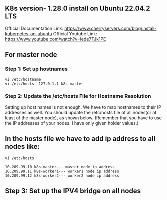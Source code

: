 ## K8s version- 1.28.0 install on Ubuntu 22.04.2 LTS
Official Documentation Link: https://www.cherryservers.com/blog/install-kubernetes-on-ubuntu
Official Youtube Link: https://www.youtube.com/watch?v=lede7TJk1PE


## For master node 

### Step 1: Set up hostnames
    vi /etc/hostname
    vi /etc/hosts  127.0.1.1 k8s-master

### Step 2: Update the /etc/hosts File for Hostname Resolution
Setting up host names is not enough. We have to map hostnames to their IP addresses as well. 
You should update the /etc/hosts file of all nodes(or at least of the master node), as shown below. 
(Remember that you have to use the IP addresses of your nodes. I have only given holder values.) 
    
## In the hosts file we have to add ip address to all nodes like:

    vi /etc/hosts
    
    10.209.99.10 k8s-master--- master node ip address
    10.209.99.11 k8s-worker1--- worker1 node ip address
    10.209.99.12 k8s-worker2--- worker2 node ip address
    
## Step 3: Set up the IPV4 bridge on all nodes

